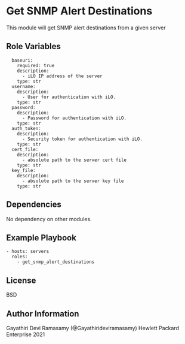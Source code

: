 Get SNMP Alert Destinations
=========

This module will get SNMP alert destinations from a given server

Role Variables
--------------

```
  baseuri:
    required: true
    description:
      - iLO IP address of the server
    type: str
  username:
    description:
      - User for authentication with iLO.
    type: str
  password:
    description:
      - Password for authentication with iLO.
    type: str
  auth_token:
    description:
      - Security token for authentication with iLO.
    type: str
  cert_file:
    description:
      - absolute path to the server cert file
    type: str
  key_file:
    description:
      - absolute path to the server key file
    type: str
```

Dependencies
------------

No dependency on other modules.

Example Playbook
----------------

```
- hosts: servers
  roles:
    - get_snmp_alert_destinations
```

License
-------

BSD

Author Information
------------------

Gayathiri Devi Ramasamy (@Gayathirideviramasamy) Hewlett Packard Enterprise 2021 
